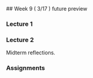 <div class="week">

<div class="week_heading" markdown="1">
## Week 9 ( 3/17 ) future preview
</div>


<div class="column_materials"  markdown="1">



### Lecture 1 


### Lecture 2

Midterm reflections. 

</div>

<div class="column_assign"  markdown="1">




### Assignments



</div>
</div>
